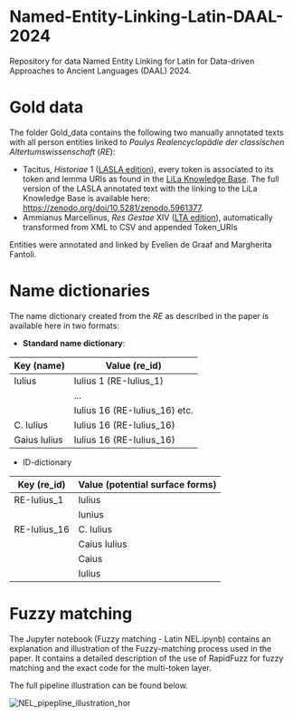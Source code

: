 # Named-Entity-Linking-Latin-DAAL-2024

Repository for data Named Entity Linking for Latin for Data-driven Approaches to Ancient Languages (DAAL) 2024.

# Gold data

The folder Gold_data contains the following two manually annotated texts with all person entities linked to _Paulys Realencyclopädie der classischen Altertumswissenschaft_ (_RE_):
- Tacitus, _Historiae_ 1 ([LASLA edition](https://www.lasla.uliege.be/cms/c_8570411/fr/lasla-textes-latins)), every token is associated to its token and lemma URIs as found in the [LiLa Knowledge Base](https://lila-erc.eu/query/). The full version of the LASLA annotated text with the linking to the LiLa Knowledge Base is available here: https://zenodo.org/doi/10.5281/zenodo.5961377.
- Ammianus Marcellinus, _Res Gestae_ XIV ([LTA edition](https://lta.bbaw.de/text/show/24819722_ammianus_marcellinus_res_gestae)), automatically transformed from XML to CSV and appended Token_URIs

Entities were annotated and linked by Evelien de Graaf and Margherita Fantoli.

# Name dictionaries
The name dictionary created from the _RE_ as described in the paper is available here in two formats:
- **Standard name dictionary**:
  
| Key (name)   | Value (re_id)               |
|--------------|-----------------------------|
| Iulius       | Iulius 1 (RE-Iulius_1)      |
|              | ...                         |
|              | Iulius 16 (RE-Iulius_16) etc. |
| C. Iulius    | Iulius 16 (RE-Iulius_16)    |
| Gaius Iulius | Iulius 16 (RE-Iulius_16)    |

- ID-dictionary

| Key (re_id)  | Value (potential surface forms) |
|--------------|---------------------------------|
| RE-Iulius_1  | Iulius                          |
|              | Iunius                          |
| RE-Iulius_16 | C. Iulius                       |
|              | Caius Iulius                    |
|              | Caius                           |
|              | Iulius                          |

# Fuzzy matching
The Jupyter notebook (Fuzzy matching - Latin NEL.ipynb) contains an explanation and illustration of the Fuzzy-matching process used in the paper. It contains a detailed description of the use of RapidFuzz for fuzzy matching and the exact code for the multi-token layer.

The full pipeline illustration can be found below.



![NEL_pipepline_illustration_hor](https://github.com/evelien-degraaf/Named-Entity-Linking-Latin-DAAL-2024/assets/127041405/4e18af09-0f96-4a4c-8004-23f173631839)
